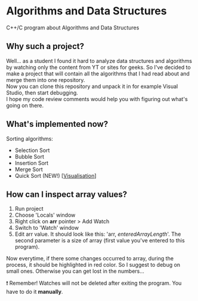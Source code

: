 # Algorithms and Data Structures
C++/C program about Algorithms and Data Structures

## Why such a project?
Well... as a student I found it hard to analyze data structures and algorithms by watching only the content from YT or sites for geeks.
So I've decided to make a project that will contain all the algorithms that I had read about and merge them into one repository.<br/>
Now you can clone this repository and unpack it in for example Visual Studio, then start debugging.<br/>
I hope my code review comments would help you with figuring out what's going on there.

## What's implemented now?
Sorting algorithms:
- Selection Sort
- Bubble Sort
- Insertion Sort
- Merge Sort
- Quick Sort (NEW!) [[Visualisation](https://youtu.be/MZaf_9IZCrc)]

## How can I inspect array values?
1. Run project
2. Choose 'Locals' window
3. Right click on **arr** pointer > Add Watch
4. Switch to 'Watch' window
5. Edit arr value. It should look like this: 'arr, *enteredArrayLength*'. The second parameter is a size of array (first value you've entered to this program).

Now everytime, if there some changes occurred to array, during the process, it should be highlighted in red color. So I suggest to debug on small ones. Otherwise you can get lost in the numbers...

:heavy_exclamation_mark: Remember! Watches will not be deleted after exiting the program. You have to do it **manually**.
